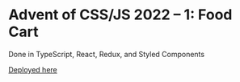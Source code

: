 # Advent of CSS/JS 2022 – 1: Food Cart

Done in TypeScript, React, Redux, and Styled Components

[Deployed here](https://panypticon.github.io/advent2022-2-foodcart/)
